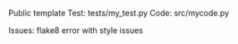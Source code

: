 Public template
Test: tests/my_test.py
Code: src/mycode.py

Issues: 
flake8 error with style issues
